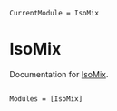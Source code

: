 ```@meta
CurrentModule = IsoMix
```

# IsoMix

Documentation for [IsoMix](https://github.com/grahamedwards/IsoMix.jl).

```@index
```

```@autodocs
Modules = [IsoMix]
```
